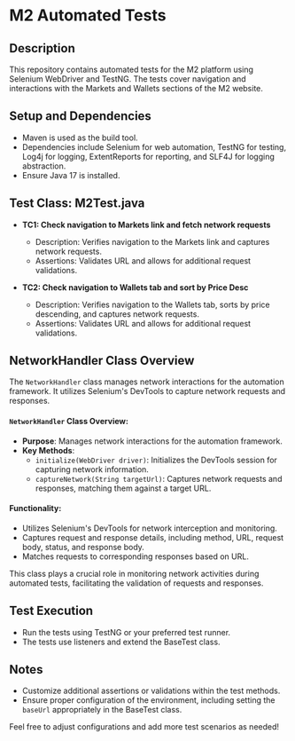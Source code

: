 # M2 Automated Tests

## Description
This repository contains automated tests for the M2 platform using Selenium WebDriver and TestNG. The tests cover navigation and interactions with the Markets and Wallets sections of the M2 website.

## Setup and Dependencies
- Maven is used as the build tool.
- Dependencies include Selenium for web automation, TestNG for testing, Log4j for logging, ExtentReports for reporting, and SLF4J for logging abstraction.
- Ensure Java 17 is installed.

## Test Class: M2Test.java
- **TC1: Check navigation to Markets link and fetch network requests**
  - Description: Verifies navigation to the Markets link and captures network requests.
  - Assertions: Validates URL and allows for additional request validations.

- **TC2: Check navigation to Wallets tab and sort by Price Desc**
  - Description: Verifies navigation to the Wallets tab, sorts by price descending, and captures network requests.
  - Assertions: Validates URL and allows for additional request validations.

## NetworkHandler Class Overview
The `NetworkHandler` class manages network interactions for the automation framework. It utilizes Selenium's DevTools to capture network requests and responses.

#### `NetworkHandler` Class Overview:
- **Purpose**: Manages network interactions for the automation framework.
- **Key Methods**:
  - `initialize(WebDriver driver)`: Initializes the DevTools session for capturing network information.
  - `captureNetwork(String targetUrl)`: Captures network requests and responses, matching them against a target URL.

#### Functionality:
- Utilizes Selenium's DevTools for network interception and monitoring.
- Captures request and response details, including method, URL, request body, status, and response body.
- Matches requests to corresponding responses based on URL.

This class plays a crucial role in monitoring network activities during automated tests, facilitating the validation of requests and responses.

## Test Execution
- Run the tests using TestNG or your preferred test runner.
- The tests use listeners and extend the BaseTest class.

## Notes
- Customize additional assertions or validations within the test methods.
- Ensure proper configuration of the environment, including setting the `baseUrl` appropriately in the BaseTest class.

Feel free to adjust configurations and add more test scenarios as needed!
